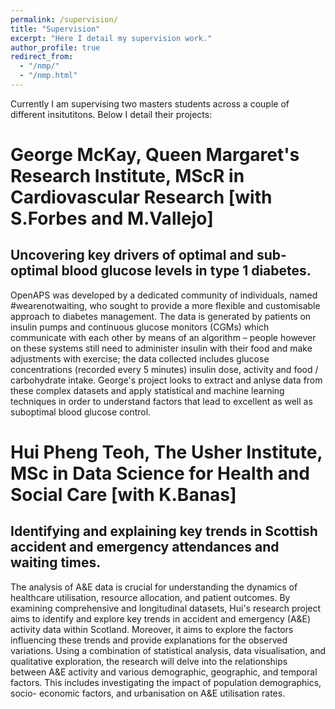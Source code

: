 ```yaml
---
permalink: /supervision/
title: "Supervision"
excerpt: "Here I detail my supervision work."
author_profile: true
redirect_from: 
  - "/nmp/"
  - "/nmp.html"
---
```


Currently I am supervising two masters students across a couple of different insitutitons. Below I detail their projects:

George McKay, Queen Margaret's Research Institute, MScR in Cardiovascular Research [with S.Forbes and M.Vallejo]
======
## Uncovering key drivers of optimal and sub-optimal blood glucose levels in type 1 diabetes.
OpenAPS was developed by a dedicated community of individuals, named #wearenotwaiting, who sought to provide a more flexible and customisable approach to diabetes management. The data is generated by patients on insulin pumps and continuous glucose monitors (CGMs) which communicate with each other by means of an algorithm – people however on these systems still need to administer insulin with their food and make adjustments with exercise; the data collected includes glucose concentrations (recorded every 5 minutes) insulin dose, activity and food / carbohydrate intake. George's project looks to extract and anlyse data from these complex datasets and apply statistical and machine learning techniques in order to understand factors that lead to excellent as well as suboptimal blood glucose control.

Hui Pheng Teoh, The Usher Institute, MSc in Data Science for Health and Social Care [with K.Banas]
======
## Identifying and explaining key trends in Scottish accident and emergency attendances and waiting times.
The analysis of A&E data is crucial for understanding the dynamics of healthcare utilisation, resource allocation, and patient outcomes. By examining comprehensive and longitudinal datasets, Hui's research project aims to identify and explore key trends in accident and emergency (A&E) activity data within Scotland. Moreover, it aims to explore the factors influencing these trends and provide explanations for the observed variations. Using a combination of statistical analysis, data visualisation, and qualitative exploration, the research will delve into the relationships between A&E activity and various demographic, geographic, and temporal factors. This includes investigating the impact of population demographics, socio- economic factors, and urbanisation on A&E utilisation rates.
